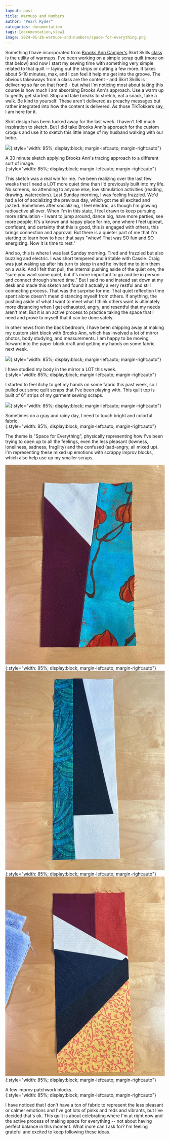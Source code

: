```yaml
---
layout: post
title: Warmups and Numbers
author: "Pearl Ryder"
categories: documentation
tags: [documentation,slow]
image: 2024-01-26-warmups-and-numbers/space-for-everything.png
---
```

Something I  have incorporated from [Brooks Ann Camper's](https://brooksann.com/) Skirt Skills [class](https://learnwithbrooksann.com/skirt-skills/) is the utility of warmups. I've been working on a simple scrap quilt (more on that below) and now I start my sewing time with something very simple related to that quilt -- laying out the strips or cutting a few more. It takes about 5-10 minutes, max, and I can feel it help me get into the groove. The obvious takeaways from a class are the content - and Skirt Skills is delivering so far on that front! - but what I'm noticing most about taking this course is how much I am absorbing Brooks Ann's approach. Use a warm up to gently get started. Stop and take breaks to stretch, eat a snack, take a walk. Be kind to yourself. These aren't delivered as preachy messages but rather integrated into how the content is delivered. As those TikTokkers say, I am here for it.

Skirt design has been tucked away for the last week. I haven't felt much inspiration to sketch. But I did take Brooks Ann's approach for the custom croquis and use it to sketch this little image of my husband walking with our bebe.

![](/assets/img/2024-01-26-warmups-and-numbers/bebe-and-papa.png){:style="width: 85%; display:block; margin-left:auto; margin-right:auto"}
<figcaption>A 30 minute sketch applying Brooks Ann's tracing approach to a different sort of image.
</figcaption>{:style="width: 85%; display:block; margin-left:auto; margin-right:auto"}

This sketch was a real win for me. I've been realizing over the last few weeks that I need a LOT more quiet time than I'd previously built into my life. No screens, no attending to anyone else, low stimulation activities (reading, drawing, watercolors). Last Sunday morning, I was feeling frazzled. We'd had a lot of socializing the previous day, which got me all excited and jazzed. Sometimes after socializing, I feel electric, as though I'm glowing radioactive all over. When I'm in this state, I feel drawn to keep pursuing more stimulation - I want to jump around, dance big, have more parties, see more people. It's a known and happy place for me, one where I feel upbeat, confident, and certainty that this is good, this is engaged with others, this brings connection and approval. But there is a quieter part of me that I'm starting to learn how to hear that says "whew! That was SO fun and SO energizing. Now it is time to rest."

And so, this is where I was last Sunday morning. Tired and frazzled but also buzzing and electric. I was short tempered and irritable with Cassie. Craig was just waking up after his turn to sleep in and he invited me to join them on a walk. And I felt that pull, the internal pushing aside of the quiet one, the "sure you want some quiet, but it's more important to go and be in person and connect through shared time." But I said no and instead sat down at my desk and made this sketch and found it actually a very restful and still connecting process. That was the surprise for me. That quiet reflection time spent alone doesn't mean distancing myself from others. If anything, the pushing aside of what I want to meet what I think others want is ultimately more distancing when I get exhausted, angry, and resentful that my needs aren't met. But it is an active process to practice taking the space that I need and prove to myself that it can be done safely.

In other news from the back bedroom, I have been chipping away at making my custom skirt block with Brooks Ann, which has involved a lot of mirror photos, body studying, and measurements. I am happy to be moving forward into the paper block draft and getting my hands on some fabric next week.

![](/assets/img/2024-01-26-warmups-and-numbers/body-study.png){:style="width: 85%; display:block; margin-left:auto; margin-right:auto"}
<figcaption>I have studied my body in the mirror a LOT this week.
</figcaption>{:style="width: 85%; display:block; margin-left:auto; margin-right:auto"}

I started to feel itchy to get my hands on some fabric this past week, so I pulled out some quilt scraps that I've been playing with. This quilt top is built of 6" strips of my garment sewing scraps.

![](/assets/img/2024-01-26-warmups-and-numbers/space-for-everything.png){:style="width: 85%; display:block; margin-left:auto; margin-right:auto"}
<figcaption>Sometimes on a gray and rainy day, I need to touch bright and colorful fabric.
</figcaption>{:style="width: 85%; display:block; margin-left:auto; margin-right:auto"}

The theme is "Space for Everything", physically representing how I've been trying to open up to all the feelings, even the less pleasant (lowness, loneliness, sadness, fragility) and the confused (sad-angry, all mixed up). I'm representing these mixed up emotions with scrappy improv blocks, which also help use up my smaller scraps.

![](/assets/img/2024-01-26-warmups-and-numbers/improv-1.png){:style="width: 85%; display:block; margin-left:auto; margin-right:auto"}
![](/assets/img/2024-01-26-warmups-and-numbers/improv-2.png){:style="width: 85%; display:block; margin-left:auto; margin-right:auto"}
![](/assets/img/2024-01-26-warmups-and-numbers/improv-3.png){:style="width: 85%; display:block; margin-left:auto; margin-right:auto"}

<figcaption>A few improv patchwork blocks.
</figcaption>{:style="width: 85%; display:block; margin-left:auto; margin-right:auto"}

I have noticed that I don't have a ton of fabric to represent the less pleasant or calmer emotions and I've got lots of pinks and reds and vibrants, but I've decided that's ok. This quilt is about celebrating where I'm at right now and the active process of making space for everything -- not about having perfect balance in this moment. What more can I ask for? I'm feeling grateful and excited to keep following these ideas.
